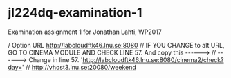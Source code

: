 # jl224dq-examination-1
Examination assignment 1 for Jonathan Lahti, WP2017


/ Option URL http://labcloudftk46.lnu.se:8080
// IF YOU CHANGE to alt URL, GO TO CINEMA MODULE AND CHECK LINE 57. And copy this ------>
// ------> Change in line 57. 'http://labcloudftk46.lnu.se:8080/cinema2/check?day='
// http://vhost3.lnu.se:20080/weekend
